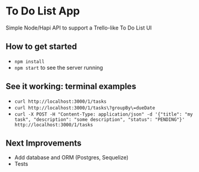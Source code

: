 # To Do List App
Simple Node/Hapi API to support a Trello-like To Do List UI

## How to get started
- `npm install`
- `npm start` to see the server running

## See it working: terminal examples
- `curl http://localhost:3000/1/tasks`
- `curl http://localhost:3000/1/tasks\?groupBy\=dueDate`
- `curl -X POST -H "Content-Type: application/json" -d '{"title": "my task", "description": "some description", "status": "PENDING"}' http://localhost:3000/1/tasks`

## Next Improvements
- Add database and ORM (Postgres, Sequelize)
- Tests